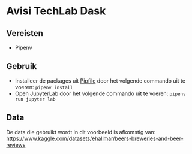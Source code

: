 # Avisi TechLab Dask

## Vereisten
- Pipenv

## Gebruik
- Installeer de packages uit [Pipfile](./Pipfile) door het volgende commando uit te voeren: `pipenv install`
- Open JupyterLab door het volgende commando uit te voeren: `pipenv run jupyter lab`

## Data
De data die gebruikt wordt in dit voorbeeld is afkomstig van: https://www.kaggle.com/datasets/ehallmar/beers-breweries-and-beer-reviews
